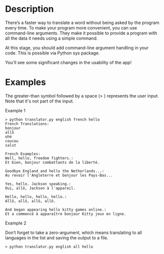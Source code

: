 #  Description

There’s a faster way to translate a word without being asked by the program every time. To make your program more convenient, you can use command-line arguments. They make it possible to provide a program with all the data it needs using a simple command.

At this stage, you should add command-line argument handling in your code. This is possible via Python sys package.

You'll see some significant changes in the usability of the app!
#  Examples

The greater-than symbol followed by a space (> ) represents the user input. Note that it's not part of the input.

Example 1

    > python translator.py english french hello
    French Translations:
    bonjour
    allô
    ohé
    coucou
    salut
    
    French Examples:
    Well, hello, freedom fighters.:
    Et bien, bonjour combattants de la liberté.
    
    Goodbye England and hello the Netherlands...:
    Au revoir l'Angleterre et bonjour les Pays-Bas...
    
    Yes, hello. Jackson speaking.:
    Oui, allô, Jackson à l'appareil.
    
    Hello, hello, hello, hello.:
    Allô, allô, allô, allô.
    
    And began appearing hello kitty games online.:
    Et a commencé à apparaître bonjour Kitty jeux en ligne.

Example 2

Don’t forget to take a zero-argument, which means translating to all languages in the list and saving the output to a file.

    > python translator.py english all hello